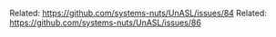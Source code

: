 Related: https://github.com/systems-nuts/UnASL/issues/84
Related: https://github.com/systems-nuts/UnASL/issues/86